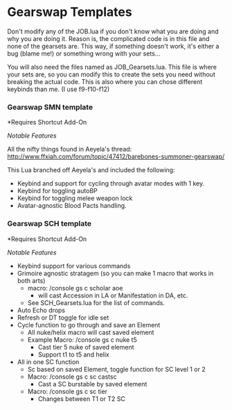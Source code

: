 # Gearswap Templates

Don't modify any of the JOB.lua if you don't know what you are doing and why you are doing it. Reason is, the complicated code is in this file and none of the gearsets are. This way, if something doesn't work, it's either a bug (blame me!) or something wrong with your sets...

You will also need the files named as JOB_Gearsets.lua. This file is where your sets are, so you can modify this to create the sets you need without breaking the actual code. This is also where you can chose different keybinds than me. (I use f9-f10-f12)

### Gearswap SMN template
*Requires Shortcut Add-On

*Notable Features*

All the nifty things found in Aeyela's thread: http://www.ffxiah.com/forum/topic/47412/barebones-summoner-gearswap/

This Lua branched off Aeyela's and included the following:

* Keybind and support for cycling through avatar modes with 1 key.
* Keybind for toggling autoBP
* Keybind for toggling melee weapon lock
* Avatar-agnostic Blood Pacts handling.

### Gearswap SCH template
*Requires Shortcut Add-On

*Notable Features*

* Keybind support for various commands
* Grimoire agnostic stratagem (so you can make 1 macro that works in both arts)
  - macro: /console gs c scholar aoe
    - will cast Accession in LA or Manifestation in DA, etc.
  - See SCH_Gearsets.lua for the list of commands.
* Auto Echo drops
* Refresh or DT toggle for idle set
* Cycle function to go through and save an Element 
  - All nuke/helix macro will cast saved element
  - Example Macro: /console gs c nuke t5
    - Cast tier 5 nuke of saved element
    - Support t1 to t5 and helix
* All in one SC function 
  - Sc based on saved Element, toggle function for SC level 1 or 2
  - Macro: /console gs c sc castsc
    - Cast a SC burstable by saved element
  - Macro: /console gs c sc tier
    - Changes between T1 or T2 SC

